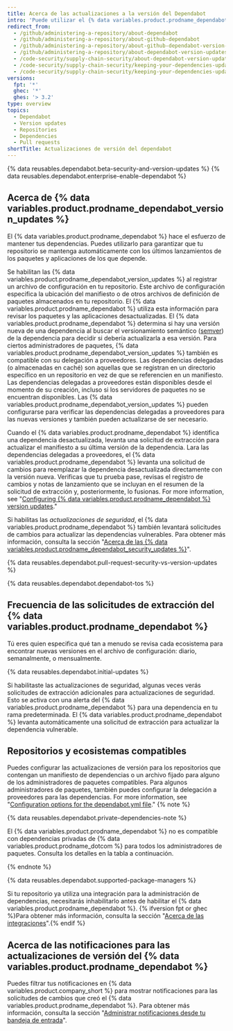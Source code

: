 ```yaml
---
title: Acerca de las actualizaciones a la versión del Dependabot
intro: 'Puede utilizar el {% data variables.product.prodname_dependabot %} para mantener los paquetes que utilizas actualizados a su versión más reciente.'
redirect_from:
  - /github/administering-a-repository/about-dependabot
  - /github/administering-a-repository/about-github-dependabot
  - /github/administering-a-repository/about-github-dependabot-version-updates
  - /github/administering-a-repository/about-dependabot-version-updates
  - /code-security/supply-chain-security/about-dependabot-version-updates
  - /code-security/supply-chain-security/keeping-your-dependencies-updated-automatically/upgrading-from-dependabotcom-to-github-native-dependabot
  - /code-security/supply-chain-security/keeping-your-dependencies-updated-automatically/about-dependabot-version-updates
versions:
  fpt: '*'
  ghec: '*'
  ghes: '> 3.2'
type: overview
topics:
  - Dependabot
  - Version updates
  - Repositories
  - Dependencies
  - Pull requests
shortTitle: Actualizaciones de versión del dependabot
---
```


{% data reusables.dependabot.beta-security-and-version-updates %}
{% data reusables.dependabot.enterprise-enable-dependabot %}

## Acerca de {% data variables.product.prodname_dependabot_version_updates %}

El {% data variables.product.prodname_dependabot %} hace el esfuerzo de mantener tus dependencias. Puedes utilizarlo para garantizar que tu repositorio se mantenga automáticamente con los últimos lanzamientos de los paquetes y aplicaciones de los que depende.

Se habilitan las {% data variables.product.prodname_dependabot_version_updates %} al registrar un archivo de configuración en tu repositorio. Este archivo de configuración especifica la ubicación del manifiesto o de otros archivos de definición de paquetes almacenados en tu repositorio. El {% data variables.product.prodname_dependabot %} utiliza esta información para revisar los paquetes y las aplicaciones desactualizadas. El {% data variables.product.prodname_dependabot %} determina si hay una versión nueva de una dependencia al buscar el versionamiento semántico ([semver](https://semver.org/)) de la dependencia para decidir si debería actualizarla a esa versión. Para ciertos administradores de paquetes, {% data variables.product.prodname_dependabot_version_updates %} también es compatible con su delegación a proveedores. Las dependencias delegadas (o almacenadas en caché) son aquellas que se registran en un directorio específico en un repositorio en vez de que se referencien en un manifiesto. Las dependencias delegadas a proveedores están disponibles desde el momento de su creación, incluso si los servidores de paquetes no se encuentran disponibles. Las {% data variables.product.prodname_dependabot_version_updates %} pueden configurarse para verificar las dependencias delegadas a proveedores para las nuevas versiones y también pueden actualizarse de ser necesario.

Cuando el {% data variables.product.prodname_dependabot %} identifica una dependencia desactualizada, levanta una solicitud de extracción para actualizar el manifiesto a su última versión de la dependencia. Lara las dependencias delegadas a proveedores, el {% data variables.product.prodname_dependabot %} levanta una solicitud de cambios para reemplazar la dependencia desactualizada directamente con la versión nueva. Verificas que tu prueba pase, revisas el registro de cambios y notas de lanzamiento que se incluyan en el resumen de la solicitud de extracción y, posteriormente, lo fusionas. For more information, see "[Configuring {% data variables.product.prodname_dependabot %} version updates](/code-security/supply-chain-security/keeping-your-dependencies-updated-automatically/enabling-and-disabling-dependabot-version-updates)."

Si habilitas las _actualizaciones de seguridad_, el {% data variables.product.prodname_dependabot %} también levantará solicitudes de cambios para actualizar las dependencias vulnerables. Para obtener más información, consulta la sección "[Acerca de las {% data variables.product.prodname_dependabot_security_updates %}](/github/managing-security-vulnerabilities/about-dependabot-security-updates)".

{% data reusables.dependabot.pull-request-security-vs-version-updates %}

{% data reusables.dependabot.dependabot-tos %}

## Frecuencia de las solicitudes de extracción del {% data variables.product.prodname_dependabot %}

Tú eres quien especifica qué tan a menudo se revisa cada ecosistema para encontrar nuevas versiones en el archivo de configuración: diario, semanalmente, o mensualmente.

{% data reusables.dependabot.initial-updates %}

Si habilitaste las actualizaciones de seguridad, algunas veces verás solicitudes de extracción adicionales para actualizaciones de seguridad. Esto se activa con una alerta del {% data variables.product.prodname_dependabot %} para una dependencia en tu rama predeterminada. El {% data variables.product.prodname_dependabot %} levanta automáticamente una solicitud de extracción para actualizar la dependencia vulnerable.

## Repositorios y ecosistemas compatibles
<!-- If you make changes to this feature, update /getting-started-with-github/github-language-support to reflect any changes to supported repositories or ecosystems. -->

Puedes configurar las actualizaciones de versión para los repositorios que contengan un manifiesto de dependencias o un archivo fijado para alguno de los administradores de paquetes compatibles. Para algunos administradores de paquetes, también puedes configurar la delegación a proveedores para las dependencias. For more information, see "[Configuration options for the dependabot.yml file](/code-security/supply-chain-security/keeping-your-dependencies-updated-automatically/configuration-options-for-dependency-updates#vendor)."
{% note %}

{% data reusables.dependabot.private-dependencies-note %}

El {% data variables.product.prodname_dependabot %} no es compatible con dependencias privadas de {% data variables.product.prodname_dotcom %} para todos los administradores de paquetes. Consulta los detalles en la tabla a continuación.

{% endnote %}

{% data reusables.dependabot.supported-package-managers %}

Si tu repositorio ya utiliza una integración para la administración de dependencias, necesitarás inhabilitarlo antes de habilitar el {% data variables.product.prodname_dependabot %}. {% ifversion fpt or ghec %}Para obtener más información, consulta la sección "[Acerca de las integraciones](/github/customizing-your-github-workflow/about-integrations)".{% endif %}

## Acerca de las notificaciones para las actualizaciones de versión del {% data variables.product.prodname_dependabot %}

Puedes filtrar tus notificaciones en {% data variables.product.company_short %} para mostrar notificaciones para las solicitudes de cambios que creó el {% data variables.product.prodname_dependabot %}. Para obtener más información, consulta la sección "[Administrar notificaciones desde tu bandeja de entrada](/github/managing-subscriptions-and-notifications-on-github/managing-notifications-from-your-inbox)".

